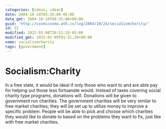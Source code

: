 ```yaml
---
categories: [ideas, ideas]
date: 2004-10-24T03:35:00-05:00
date_gmt: 2004-10-24T08:35:00+00:00
guid: 'http://cosmicosmo.ath.cx/log/2004/10/24/socialismcharity/'
id: 22
modified: 2022-03-08T20:51:29-05:00
modified_gmt: 2022-03-09T01:51:29+00:00
name: socialismcharity
tags: [government]
---
```


Socialism:Charity
=================

In a free state, it would be ideal if only those who want to and are able pay for helping out those less fortuanate would. Instead of taxes covering social charity type programs, donations will. Donations will be given to government run charities. The government charities will be very similar to free market charities; they will be set up to utilize money to improve a specific problem. People will be able to pick and choose which charities they would like to donate to based on the problems they want to fix, just like with free market charities.
